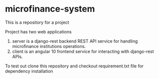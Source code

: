 # microfinance-system

This is a repository for a project

Project has two web applications
1. server is a django-rest backend REST API service for handling microfinance institutions operations.  
3. client is an angular 10 frontend service for interacting with django-rest APIs.  

To test out clone this repository and checkout requirement.txt file for dependency installation
